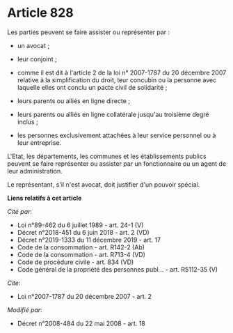 # Article 828

Les parties peuvent se faire assister ou représenter par :

- un avocat ;

- leur conjoint ;

- comme il est dit à l'article 2 de la loi n° 2007-1787 du 20 décembre 2007 relative à la simplification du droit, leur
concubin ou la personne avec laquelle elles ont conclu un pacte civil de solidarité ;

- leurs parents ou alliés en ligne directe ;

- leurs parents ou alliés en ligne collatérale jusqu'au troisième degré inclus ;

- les personnes exclusivement attachées à leur service personnel ou à leur entreprise. 

L'Etat, les départements, les communes et les établissements publics peuvent se faire représenter ou assister par un
fonctionnaire ou un agent de leur administration. 

Le représentant, s'il n'est avocat, doit justifier d'un pouvoir spécial.

**Liens relatifs à cet article**

_Cité par_:

  - Loi n°89-462 du 6 juillet 1989 - art. 24-1 (V)
  - Décret n°2018-451 du 6 juin 2018 - art. 2 (VD)
  - Décret n°2019-1333 du 11 décembre 2019 - art. 17
  - Code de la consommation - art. R142-2 (Ab)
  - Code de la consommation - art. R713-4 (VD)
  - Code de procédure civile - art. 834 (VD)
  - Code général de la propriété des personnes publ... - art. R5112-35 (V)

_Cite_:

  - Loi n°2007-1787 du 20 décembre 2007 - art. 2

_Modifié par_:

  - Décret n°2008-484 du 22 mai 2008 - art. 18
